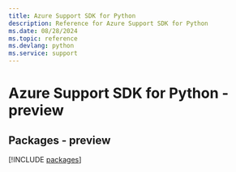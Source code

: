 ```yaml
---
title: Azure Support SDK for Python
description: Reference for Azure Support SDK for Python
ms.date: 08/28/2024
ms.topic: reference
ms.devlang: python
ms.service: support
---
```

# Azure Support SDK for Python - preview
## Packages - preview
[!INCLUDE [packages](support-index.md)]